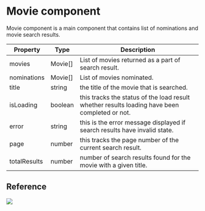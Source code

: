 # Movie component

Movie component is a main component that contains list of nominations and movie search results.

| Property     | Type    | Description                                                                                   |
| ------------ | ------- | --------------------------------------------------------------------------------------------- |
| movies       | Movie[] | List of movies returned as a part of search result.                                           |
| nominations  | Movie[] | List of movies nominated.                                                                     |
| title        | string  | the title of the movie that is searched.                                                      |
| isLoading    | boolean | this tracks the status of the load result whether results loading have been completed or not. |
| error        | string  | this is the error message displayed if search results have invalid state.                     |
| page         | number  | this tracks the page number of the current search result.                                     |
| totalResults | number  | number of search results found for the movie with a given title.                              |

## Reference

![](https://images-shoppies-project.s3-us-west-2.amazonaws.com/Screen+Shot+2020-09-06+at+3.21.42+AM.png)
